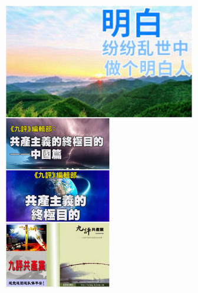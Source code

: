 <table align="center" >
<img src="https://github.com/koling0/ko/blob/master/img/0403.jpg" width="880">
  
  
  
  
<img src="https://github.com/koling0/ko/blob/master/img/20180402325160.jpg" width="280">

<br/>
<img src="https://github.com/koling0/ko/blob/master/img/co.jpg" width="280">

<br/>
<img src="https://github.com/koling0/ko/blob/master/img/201804029p.jpg" width="280">

<br/>


# 
